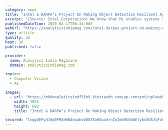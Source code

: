 ```yaml
---
category: news
title: "Intel & DARPA’s Project On Making Object Detection Resilient Against Attacks"
excerpt: "(Source: Intel Corporation) We know that ML enables systems to learn over time with new data and experiences, and one of its prevalent use cases is object recognition. The use of ML in autonomous systems is so pervasive that most car companies today have car models that utilize it. Advanced sensors like LIDAR and state-of-the-art camera systems ..."
publishedDateTime: 2020-04-17T06:34:00Z
webUrl: "https://analyticsindiamag.com/intel-darpas-project-on-making-object-detection-resilient-against-attacks/"
type: article
quality: 36
heat: 36
published: false

provider:
  name: Analytics India Magazine
  domain: analyticsindiamag.com

topics:
  - Computer Vision
  - AI

images:
  - url: "https://mk0analyticsindf35n9.kinstacdn.com/wp-content/uploads/2020/04/Intel-DARPA.jpg"
    width: 1024
    height: 682
    title: "Intel & DARPA’s Project On Making Object Detection Resilient Against Attacks"

secured: "IvqgbEPydJdq0FM4eWNAepabvb8OZXo6QuvdrnZyImb9U04mElyboXQSJvFoOyzwRDdtkzTrUIbDD7jew0/KBMhRf/YYexpJ2ngDjAsDQVpPCi8anzjTAkFt1XlrOwE73bnCrbJjuiqGZF1RI2NILLX67AMEprh97M0kRstRzam/uXd8O7W9Uc0LqGAHhFXY917Rb+WJb5NhYUthQ7Z/+ZMna8h142jbzkaJJOZ3AVj/mu72EgQqy8wgsZX5R3xhNKxpzCNE3f0fwf1BxYojcYS3BDs488j02IbOTFIzKxCYkBJvmSRmUhMXklOw7qvq;mDOTgawCX90v9mRstgsDHg=="
---
```


